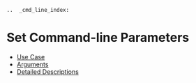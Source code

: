 ```eval_rst
..  _cmd_line_index:
```
# Set Command-line Parameters

* [Use Case](use_case_en.md)
* [Arguments](arguments_en.md)
* [Detailed Descriptions](detail_introduction_en.md)
